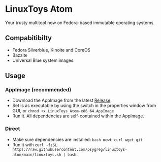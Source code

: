 # LinuxToys Atom
Your trusty multitool now on Fedora-based immutable operating systems.

## Compabitibilty
- Fedora Silverblue, Kinoite and CoreOS
- Bazzite
- Universal Blue system images

## Usage
### AppImage (recommended)
- Download the AppImage from the latest [Release](https://github.com/psygreg/linuxtoys-atom/releases).
- Set is as executable by using the switch in the properties window from GUI, or `chmod +x LinuxToys_Atom-x86_64.AppImage`
- Run it. All dependencies are self-contained within the AppImage.

### Direct
- Make sure dependencies are installed: `bash newt curl wget git`
- Run it with `curl -fsSL https://raw.githubusercontent.com/psygreg/linuxtoys-atom/main/linuxtoys.sh | bash`.
